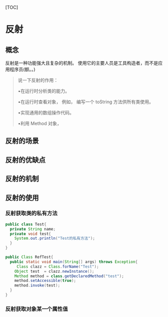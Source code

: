 [TOC]



# 反射

## 概念



反射是一种功能强大且复杂的机制。 使用它的主要人员是工具构造者，而不是应用程序员(额。。)

> 说一下反射的作用：
>
> •在运行时分析类的能力。 
>
> •在运行时查看对象， 例如， 编写一个 toString 方法供所有类使用。 
>
> •实现通用的数组操作代码。 
>
> •利用 Method 对象， 



## 反射的场景



## 反射的优缺点



## 反射的机制



## 反射的使用



### 反射获取类的私有方法

```java
public class Test{
  private String name;
  private void test{
    System.out.println("Test的私有方法");
  }
}
```

```java
public Class RefTest{
  public static void main(String[] args) throws Exception{
     Class clazz = Class.forName("Test");
    Object test  = clazz.newInstance();
    Method method = class.getDeclaredMethod("test");
    method.setAccessible(true);
    method.invoke(test);
  }
}
```
### 反射获取对象某一个属性值






